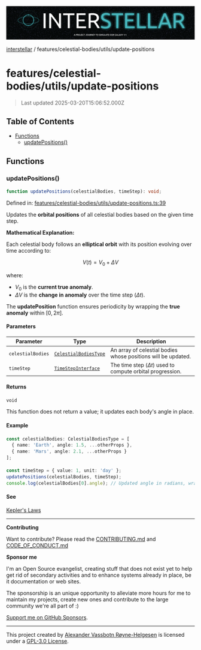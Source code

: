 <div><img alt="SPECCER logo" src="https://raw.githubusercontent.com/phun-ky/interstellar/main/public/interstellar-header.png" style="max-height:120px;"/></div>

[interstellar](../../../README.md) /
features/celestial-bodies/utils/update-positions

# features/celestial-bodies/utils/update-positions

> Last updated 2025-03-20T15:06:52.000Z

## Table of Contents

- [Functions](#functions)
  - [updatePositions()](#updatepositions)

## Functions

### updatePositions()

```ts
function updatePositions(celestialBodies, timeStep): void;
```

Defined in:
[features/celestial-bodies/utils/update-positions.ts:39](https://github.com/phun-ky/interstellar/blob/main/src/features/celestial-bodies/utils/update-positions.ts#L39)

Updates the **orbital positions** of all celestial bodies based on the given
time step.

**Mathematical Explanation:**

Each celestial body follows an **elliptical orbit** with its position evolving
over time according to:

$$
V(t) = V_0 + \Delta V
$$

where:

- $V_0$ is the **current true anomaly**.
- $\Delta V$ is the **change in anomaly** over the time step ($\Delta t$).

The **updatePosition** function ensures periodicity by wrapping the **true
anomaly** within $[0, 2\pi]$.

#### Parameters

| Parameter         | Type                                                                            | Description                                                     |
| ----------------- | ------------------------------------------------------------------------------- | --------------------------------------------------------------- |
| `celestialBodies` | [`CelestialBodiesType`](../../../types/celestial-bodies.md#celestialbodiestype) | An array of celestial bodies whose positions will be updated.   |
| `timeStep`        | [`TimeStepInterface`](../../../types/temporal.md#timestepinterface)             | The time step ($\Delta t$) used to compute orbital progression. |

#### Returns

`void`

This function does not return a value; it updates each body's angle in place.

#### Example

```ts
const celestialBodies: CelestialBodiesType = [
  { name: 'Earth', angle: 1.5, ...otherProps },
  { name: 'Mars', angle: 2.1, ...otherProps }
];

const timeStep = { value: 1, unit: 'day' };
updatePositions(celestialBodies, timeStep);
console.log(celestialBodies[0].angle); // Updated angle in radians, wrapped within [0, 2π]
```

#### See

[Kepler's Laws](https://en.wikipedia.org/wiki/Kepler%27s_laws_of_planetary_motion)

---

**Contributing**

Want to contribute? Please read the
[CONTRIBUTING.md](https://github.com/phun-ky/interstellar/blob/main/CONTRIBUTING.md)
and
[CODE_OF_CONDUCT.md](https://github.com/phun-ky/interstellar/blob/main/CODE_OF_CONDUCT.md)

**Sponsor me**

I'm an Open Source evangelist, creating stuff that does not exist yet to help
get rid of secondary activities and to enhance systems already in place, be it
documentation or web sites.

The sponsorship is an unique opportunity to alleviate more hours for me to
maintain my projects, create new ones and contribute to the large community
we're all part of :)

[Support me on GitHub Sponsors](https://github.com/sponsors/phun-ky).

---

This project created by [Alexander Vassbotn Røyne-Helgesen](http://phun-ky.net)
is licensed under a
[GPL-3.0 License](https://choosealicense.com/licenses/gpl-3.0/).
